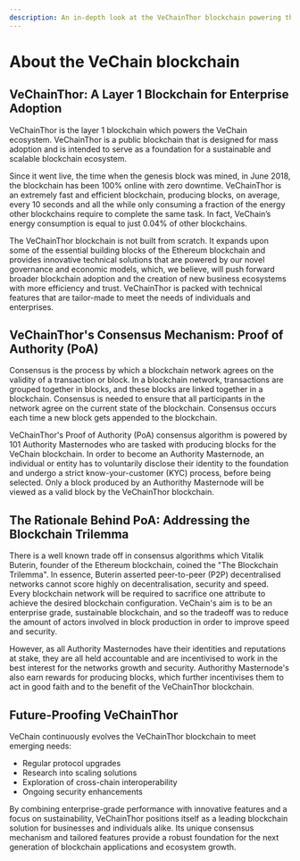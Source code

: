 ```yaml
---
description: An in-depth look at the VeChainThor blockchain powering the VeChain ecosystem.
---
```


# About the VeChain blockchain

## VeChainThor: A Layer 1 Blockchain for Enterprise Adoption

VeChainThor is the layer 1 blockchain which powers the VeChain ecosystem. VeChainThor is a public blockchain that is designed for mass adoption and is intended to serve as a foundation for a sustainable and scalable blockchain ecosystem.

Since it went live, the time when the genesis block was mined, in June 2018, the blockchain has been 100% online with zero downtime. VeChainThor is an extremely fast and efficient blockchain, producing blocks, on average, every 10 seconds and all the while only consuming a fraction of the energy other blockchains require to complete the same task. In fact, VeChain’s energy consumption is equal to just 0.04% of other blockchains.

The VeChainThor blockchain is not built from scratch. It expands upon some of the essential building blocks of the Ethereum blockchain and provides innovative technical solutions that are powered by our novel governance and economic models, which, we believe, will push forward broader blockchain adoption and the creation of new business ecosystems with more efficiency and trust. VeChainThor is packed with technical features that are tailor-made to meet the needs of individuals and enterprises.

## VeChainThor's Consensus Mechanism: Proof of Authority (PoA)

Consensus is the process by which a blockchain network agrees on the validity of a transaction or block. In a blockchain network, transactions are grouped together in blocks, and these blocks are linked together in a blockchain. Consensus is needed to ensure that all participants in the network agree on the current state of the blockchain. Consensus occurs each time a new block gets appended to the blockchain.

VeChainThor's Proof of Authority (PoA) consensus algorithm is powered by 101 Authority Masternodes who are tasked with producing blocks for the VeChain blockchain. In order to become an Authority Masternode, an individual or entity has to voluntarily disclose their identity to the foundation and undergo a strict know-your-customer (KYC) process, before being selected. Only a block produced by an Authorithy Masternode will be viewed as a valid block by the VeChainThor blockchain.

## The Rationale Behind PoA: Addressing the Blockchain Trilemma

There is a well known trade off in consensus algorithms which Vitalik Buterin, founder of the Ethereum blockchain, coined the "The Blockchain Trilemma". In essence, Buterin asserted peer-to-peer (P2P) decentralised networks cannot score highly on decentralisation, security and speed. Every blockchain network will be required to sacrifice one attribute to achieve the desired blockchain configuration. VeChain's aim is to be an enterprise grade, sustainable blockchain, and so the tradeoff was to reduce the amount of actors involved in block production in order to improve speed and security.

However, as all Authority Masternodes have their identities and reputations at stake, they are all held accountable and are incentivised to work in the best interest for the networks growth and security. Authorithy Masternode's also earn rewards for producing blocks, which further incentivises them to act in good faith and to the benefit of the VeChainThor blockchain.

## Future-Proofing VeChainThor

VeChain continuously evolves the VeChainThor blockchain to meet emerging needs:

* Regular protocol upgrades
* Research into scaling solutions
* Exploration of cross-chain interoperability
* Ongoing security enhancements

By combining enterprise-grade performance with innovative features and a focus on sustainability, VeChainThor positions itself as a leading blockchain solution for businesses and individuals alike. Its unique consensus mechanism and tailored features provide a robust foundation for the next generation of blockchain applications and ecosystem growth.
